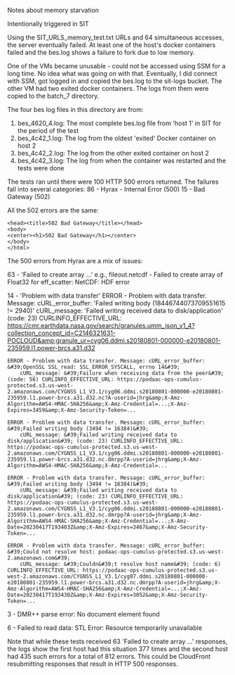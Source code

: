Notes about memory starvation 

Intentionally triggered in SIT 

Using the SIT_URLS_memory_test.txt URLs and 64 simultaneous accesses, the server eventually failed. At least one
of the host's docker containers failed and the bes.log shows a failure to fork due to low memory.

One of the VMs became unusable - could not be accessed using SSM for a long time. No idea what was going on with that.
Eventually, I did connect with SSM, got logged in and copied the bes.log to the sit-logs bucket. The other VM had two
exited docker containers. The logs from them were copied to the batch_7 directory.

The four bes log files in this directory are from:
1. bes_4620_4.log: The most complete bes.log file from 'host 1' in SIT for the period of the test
2. bes_4c42_1.log: The log from the oldest 'exited' Docker container on host 2
3. bes_4c42_2.log: The log from the other exited container on host 2
4. bes_4c42_3.log: The log from when the container was restarted and the tests were done

The tests ran until there were 100 HTTP 500 errors returned. The failures fall into several categories:
86 - Hyrax - Internal Error (500)
15 - Bad Gateway (502)

All the 502 errors are the same:

    <head><title>502 Bad Gateway</title></head>
    <body>
    <center><h1>502 Bad Gateway</h1></center>
    </body>
    </html>

The 500 errors from Hyrax are a mix of issues:

63 - 'Failed to create array ...' e.g., 
fileout.netcdf - Failed to create array of Float32 for eff_scatter: NetCDF: HDF error

14 - 'Problem with data transfer' 
    ERROR - Problem with data transfer. Message: cURL_error_buffer: &#39;Failed writing body (18446744073709551615 != 2940)&#39; 
        cURL_message: &#39;Failed writing received data to disk/application&#39; (code: 23) CURLINFO_EFFECTIVE_URL: https://cmr.earthdata.nasa.gov/search/granules.umm_json_v1_4?collection_concept_id=C2146321631-POCLOUD&amp;granule_ur=cyg06.ddmi.s20180801-000000-e20180801-235959.l1.power-brcs.a31.d32

    ERROR - Problem with data transfer. Message: cURL_error_buffer: &#39;OpenSSL SSL_read: SSL_ERROR_SYSCALL, errno 14&#39; 
        cURL_message: &#39;Failure when receiving data from the peer&#39; (code: 56) CURLINFO_EFFECTIVE_URL: https://podaac-ops-cumulus-protected.s3.us-west-2.amazonaws.com/CYGNSS_L1_V3.1/cyg06.ddmi.s20180801-000000-e20180801-235959.l1.power-brcs.a31.d32.nc?A-userid=jhrg&amp;X-Amz-Algorithm=AWS4-HMAC-SHA256&amp;X-Amz-Credential=...;X-Amz-Expires=3459&amp;X-Amz-Security-Token=...

    ERROR - Problem with data transfer. Message: cURL_error_buffer: &#39;Failed writing body (3494 != 16384)&#39; 
        cURL_message: &#39;Failed writing received data to disk/application&#39; (code: 23) CURLINFO_EFFECTIVE_URL: https://podaac-ops-cumulus-protected.s3.us-west-2.amazonaws.com/CYGNSS_L1_V3.1/cyg06.ddmi.s20180801-000000-e20180801-235959.l1.power-brcs.a31.d32.nc.dmrpp?A-userid=jhrg&amp;X-Amz-Algorithm=AWS4-HMAC-SHA256&amp;X-Amz-Credential=...

    ERROR - Problem with data transfer. Message: cURL_error_buffer: &#39;Failed writing body (3494 != 16384)&#39; 
        cURL_message: &#39;Failed writing received data to disk/application&#39; (code: 23) CURLINFO_EFFECTIVE_URL: https://podaac-ops-cumulus-protected.s3.us-west-2.amazonaws.com/CYGNSS_L1_V3.1/cyg06.ddmi.s20180801-000000-e20180801-235959.l1.power-brcs.a31.d32.nc.dmrpp?A-userid=jhrg&amp;X-Amz-Algorithm=AWS4-HMAC-SHA256&amp;X-Amz-Credential=...;X-Amz-Date=20230417T193403Z&amp;X-Amz-Expires=3467&amp;X-Amz-Security-Token=... 

    ERROR - Problem with data transfer. Message: cURL_error_buffer: &#39;Could not resolve host: podaac-ops-cumulus-protected.s3.us-west-2.amazonaws.com&#39; 
        cURL_message: &#39;Couldn&#39;t resolve host name&#39; (code: 6) CURLINFO_EFFECTIVE_URL: https://podaac-ops-cumulus-protected.s3.us-west-2.amazonaws.com/CYGNSS_L1_V3.1/cyg07.ddmi.s20180801-000000-e20180801-235959.l1.power-brcs.a31.d32.nc.dmrpp?A-userid=jhrg&amp;X-Amz-Algorithm=AWS4-HMAC-SHA256&amp;X-Amz-Credential=...;X-Amz-Date=20230417T193430Z&amp;X-Amz-Expires=3052&amp;X-Amz-Security-Token=...    

3 - DMR++ parse error: No document element found

6 - Failed to read data: STL Error: Resource temporarily unavailable

Note that while these tests received 63 'Failed to create array ...' responses, the logs show the first host had
this situation 377 times and the second host had 435 such errors for a total of 812 errors. This could be CloudFront
resubmitting responses that result in HTTP 500 responses.
